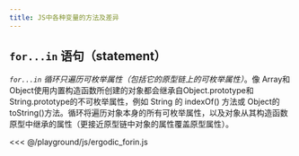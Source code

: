 ```yaml
---
title: JS中各种变量的方法及差异
---
```


## `for...in` 语句（statement）

 *`for...in` 循环只遍历可枚举属性（包括它的原型链上的可枚举属性）*。像 Array和 Object使用内置构造函数所创建的对象都会继承自Object.prototype和String.prototype的不可枚举属性，例如 String 的 indexOf()  方法或 Object的toString()方法。循环将遍历对象本身的所有可枚举属性，以及对象从其构造函数原型中继承的属性（更接近原型链中对象的属性覆盖原型属性）。

<<< @/playground/js/ergodic_forin.js
